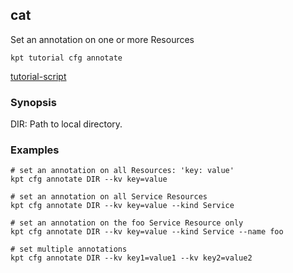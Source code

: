 ## cat

Set an annotation on one or more Resources

<link rel="stylesheet" type="text/css" href="/kpt/gifs/asciinema-player.css" />
<asciinema-player src="/kpt/gifs/cfg-annotate.cast" speed="1" theme="solarized-dark" cols="100" rows="26" font-size="medium" idle-time-limit="1"></asciinema-player>
<script src="/kpt/gifs/asciinema-player.js"></script>

    kpt tutorial cfg annotate

[tutorial-script]

### Synopsis

  DIR:
    Path to local directory.

### Examples

    # set an annotation on all Resources: 'key: value'
    kpt cfg annotate DIR --kv key=value

    # set an annotation on all Service Resources
    kpt cfg annotate DIR --kv key=value --kind Service

    # set an annotation on the foo Service Resource only
    kpt cfg annotate DIR --kv key=value --kind Service --name foo

    # set multiple annotations
    kpt cfg annotate DIR --kv key1=value1 --kv key2=value2

### 

[tutorial-script]: ../gifs/cfg-annotate.sh

